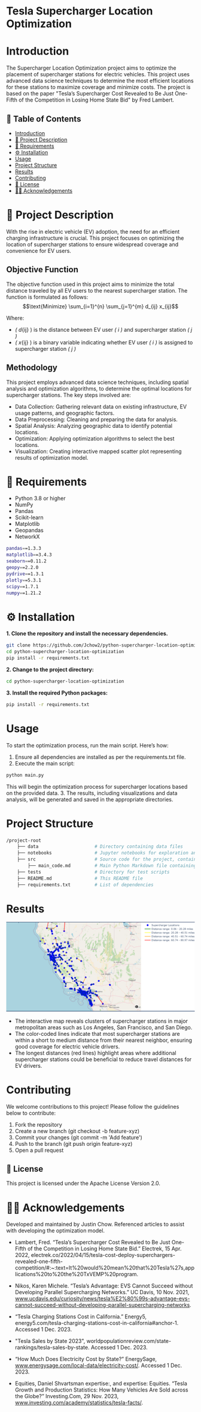 # Tesla Supercharger Location Optimization

# Introduction

The Supercharger Location Optimization project aims to optimize the placement of supercharger stations for electric vehicles. This project uses advanced data science techniques to determine the most efficient locations for these stations to maximize coverage and minimize costs. The project is based on the paper "Tesla’s Supercharger Cost Revealed to Be Just One-Fifth of the Competition in Losing Home State Bid" by Fred Lambert.

## 📝 Table of Contents

- [Introduction](#introduction)
- [📖 Project Description](#project-description)
- [🌟 Requirements](#requirements)
- [⚙️ Installation](#installation)
- [Usage](#usage)
- [Project Structure](#project-structure)
- [Results](#results)
- [Contributing](#contributing)
- [📜 License](#license)
- [👩‍💻 Acknowledgements](#acknowledgements)

# 📖 Project Description

With the rise in electric vehicle (EV) adoption, the need for an efficient charging infrastructure is crucial. This project focuses on optimizing the location of supercharger stations to ensure widespread coverage and convenience for EV users.

## Objective Function

The objective function used in this project aims to minimize the total distance traveled by all EV users to the nearest supercharger station. The function is formulated as follows: $$\text{Minimize} \sum_{i=1}^{n} \sum_{j=1}^{m} d_{ij} x_{ij}$$

Where: 
- _\( d_{ij} \) is the distance between EV user _\( i \)_ and supercharger station _\( j \)_
- _\( x_{ij} \) is a binary variable indicating whether EV user _\( i \)_ is assigned to supercharger station _\( j \)_

## Methodology 

This project employs advanced data science techniques, including spatial analysis and optimization algorithms, to determine the optimal locations for supercharger stations. The key steps involved are: 
- Data Collection: Gathering relevant data on existing infrastructure, EV usage patterns, and geographic factors.
- Data Preprocessing: Cleaning and preparing the data for analysis.
- Spatial Analysis: Analyzing geographic data to identify potential locations.
- Optimization: Applying optimization algorithms to select the best locations.
- Visualization: Creating interactive mapped scatter plot representing results of optimization model.

# 🌟 Requirements

- Python 3.8 or higher
- NumPy
- Pandas
- Scikit-learn
- Matplotlib
- Geopandas
- NetworkX

```bash
pandas==1.3.3
matplotlib==3.4.3
seaborn==0.11.2
geopy==2.2.0
pydrive==1.3.1
plotly==5.3.1
scipy==1.7.1
numpy==1.21.2
```

# ⚙️ Installation

**1. Clone the repository and install the necessary dependencies.**
```bash
git clone https://github.com/Jchow2/python-supercharger-location-optimization.git
cd python-supercharger-location-optimization
pip install -r requirements.txt
```
**2. Change to the project directory:**
```bash
cd python-supercharger-location-optimization
```
**3. Install the required Python packages:**
```bash
pip install -r requirements.txt
```

# Usage

To start the optimization process, run the main script. Here’s how:

1. Ensure all dependencies are installed as per the requirements.txt file.
2. Execute the main script:
```bash
python main.py
```

This will begin the optimization process for supercharger locations based on the provided data.
3. The results, including visualizations and data analysis, will be generated and saved in the appropriate directories.

# Project Structure

```bash
/project-root
    ├── data                     # Directory containing data files
    ├── notebooks                # Jupyter notebooks for exploration and analysis
    ├── src                      # Source code for the project, contained in a single Python Markdown file
        ├── main_code.md         # Main Python Markdown file containing all the code
    ├── tests                    # Directory for test scripts
    ├── README.md                # This README file
    ├── requirements.txt         # List of dependencies
```

# Results
![Supercharger Location Optimization](https://github.com/Jchow2/python-supercharger-location-optimization/blob/main/Tesla%20Supercharger%20Location%20Optimization%20-%20California.png)

- The interactive map reveals clusters of supercharger stations in major metropolitan areas such as Los Angeles, San Francisco, and San Diego.
- The color-coded lines indicate that most supercharger stations are within a short to medium distance from their nearest neighbor, ensuring good coverage for electric vehicle drivers.
- The longest distances (red lines) highlight areas where additional supercharger stations could be beneficial to reduce travel distances for EV drivers.

# Contributing
We welcome contributions to this project! Please follow the guidelines below to contribute:

1. Fork the repository
2. Create a new branch (git checkout -b feature-xyz)
3. Commit your changes (git commit -m 'Add feature')
4. Push to the branch (git push origin feature-xyz)
5. Open a pull request

## 📜 License

This project is licensed under the Apache License Version 2.0.

# 👩‍💻 Acknowledgements
Developed and maintained by Justin Chow.
Referenced articles to assist with developing the optimization model.

- Lambert, Fred. “Tesla’s Supercharger Cost Revealed to Be Just One-Fifth of the Competition in Losing Home State Bid.” Electrek, 15 Apr. 2022, electrek.co/2022/04/15/tesla-cost-deploy-superchargers-revealed-one-fifth-competition/#:~:text=It%20would%20mean%20that%20Tesla%27s,applications%20to%20the%20TxVEMP%20program. 

- Nikos, Karen Michele. “Tesla’s Advantage: EVS Cannot Succeed without Developing Parallel Supercharging Networks.” UC Davis, 10 Nov. 2021, www.ucdavis.edu/curiosity/news/tesla%E2%80%99s-advantage-evs-cannot-succeed-without-developing-parallel-supercharging-networks. 

- “Tesla Charging Stations Cost in California.” Energy5, energy5.com/tesla-charging-stations-cost-in-california#anchor-1. Accessed 1 Dec. 2023. 

- "Tesla Sales by State 2023", worldpopulationreview.com/state-rankings/tesla-sales-by-state. Accessed 1 Dec. 2023. 

- “How Much Does Electricity Cost by State?” EnergySage, www.energysage.com/local-data/electricity-cost/. Accessed 1 Dec. 2023. 

- Equities, Daniel Shvartsman expertise:, and expertise: Equities. “Tesla Growth and Production Statistics: How Many Vehicles Are Sold across the Globe?” Investing.Com, 29 Nov. 2023, www.investing.com/academy/statistics/tesla-facts/. 
